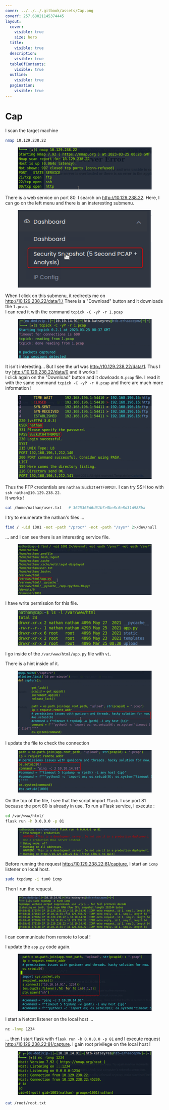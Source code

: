 ```yaml
---
cover: ../../../.gitbook/assets/Cap.png
coverY: 257.68021145374445
layout:
  cover:
    visible: true
    size: hero
  title:
    visible: true
  description:
    visible: true
  tableOfContents:
    visible: true
  outline:
    visible: true
  pagination:
    visible: true
---
```


# Cap

I scan the target machine

```sh
nmap 10.129.238.22
```

<figure><img src="../../../.gitbook/assets/cap-nmap.png" alt=""><figcaption></figcaption></figure>

There is a web service on port 80. I search on http://10.129.238.22. Here, I can go on the left menu and there is an insteresting submenu.

<figure><img src="../../../.gitbook/assets/cap-left-menu.png" alt=""><figcaption></figcaption></figure>

When I click on this submenu, it redirects me on http://10.129.238.22/data/1.\
There is a "Download" button and it downloads the `1.pcap`.\
I can read it with the command `tcpick -C -yP -r 1.pcap`

<figure><img src="../../../.gitbook/assets/cap-read-first-pcap.png" alt=""><figcaption></figcaption></figure>

It isn't interesting... But I see the url was http://10.129.238.22/data/1. Thus I try http://10.129.238.22/data/0 and it works !\
I click again on the "Download" button and it dowloads `0.pcap` file. I read it with the same command `tcpick -C -yP -r 0.pcap` and there are much more information !

<figure><img src="../../../.gitbook/assets/cap-nathan-credentials.png" alt=""><figcaption></figcaption></figure>

Thus the FTP credentials are `nathan:Buck3tH4TF0RM3!`. I can try SSH too with `ssh nathan@10.129.238.22`.\
It works !

```sh
cat /home/nathan/user.txt	# 3625365d6d61b7e8be8c6e8d31d988ba
```

I try to enumerate the nathan's files ...

```sh
find / -uid 1001 -not -path "/proc*" -not -path "/sys*" 2>/dev/null
```

... and I can see there is an interesting service file.

<figure><img src="../../../.gitbook/assets/cap-enumerate-files.png" alt=""><figcaption></figcaption></figure>

I have write permission for this file.

<figure><img src="../../../.gitbook/assets/cap-file-permission.png" alt=""><figcaption></figcaption></figure>

I go inside of the `/var/www/html/app.py` file with `vi`.

There is a hint inside of it.

<figure><img src="../../../.gitbook/assets/cap-python-hint.png" alt=""><figcaption></figcaption></figure>

I update the file to check the connection

<figure><img src="../../../.gitbook/assets/cap-python-ping.png" alt=""><figcaption></figcaption></figure>

On the top of the file, I see that the script import `Flask`. I use port 81 because the port 80 is already in use. To run a Flask service, I execute :

```sh
cd /var/www/html/
flask run -h 0.0.0.0 -p 81
```

<figure><img src="../../../.gitbook/assets/cap-run-flask.png" alt=""><figcaption></figcaption></figure>

Before running the request http://10.129.238.22:81/capture, I start an `icmp` listener on local host.

```sh
sudo tcpdump -i tun0 icmp
```

Then I run the request.

<figure><img src="../../../.gitbook/assets/cap-receive-ping.png" alt=""><figcaption></figcaption></figure>

I can communicate from remote to local !

I update the `app.py` code again.

<figure><img src="../../../.gitbook/assets/cap-add-reverse-shell.png" alt=""><figcaption></figcaption></figure>

I start a Netcat listener on the local host ...

```sh
nc -lnvp 1234
```

... then I start flask with `flask run -h 0.0.0.0 -p 81` and I execute request http://10.129.238.22:81/capture. I gain root privilege on the local host !

<figure><img src="../../../.gitbook/assets/cap-root-privilege.png" alt=""><figcaption></figcaption></figure>

```sh
cat /root/root.txt
```
